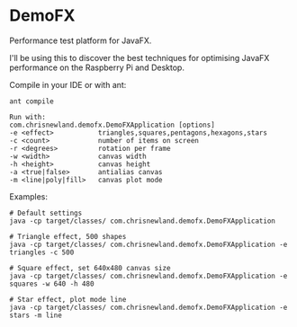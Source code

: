# DemoFX
Performance test platform for JavaFX.

I'll be using this to discover the best techniques for optimising JavaFX performance on the Raspberry Pi and Desktop.

Compile in your IDE or with ant:
```
ant compile
```
```
Run with:
com.chrisnewland.demofx.DemoFXApplication [options]
-e <effect>           triangles,squares,pentagons,hexagons,stars
-c <count>            number of items on screen
-r <degrees>          rotation per frame
-w <width>            canvas width
-h <height>           canvas height
-a <true|false>       antialias canvas
-m <line|poly|fill>   canvas plot mode
```
Examples:
```
# Default settings
java -cp target/classes/ com.chrisnewland.demofx.DemoFXApplication

# Triangle effect, 500 shapes
java -cp target/classes/ com.chrisnewland.demofx.DemoFXApplication -e triangles -c 500

# Square effect, set 640x480 canvas size
java -cp target/classes/ com.chrisnewland.demofx.DemoFXApplication -e squares -w 640 -h 480

# Star effect, plot mode line
java -cp target/classes/ com.chrisnewland.demofx.DemoFXApplication -e stars -m line
```
